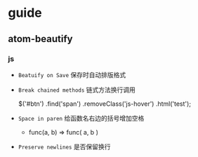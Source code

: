 # guide
## atom-beautify
### js
-   `Beatuify on Save` 保存时自动排版格式
-   `Break chained methods` 链式方法换行调用


    $('#btn')
        .find('span')
        .removeClass('js-hover')
        .html('test');
-   `Space in paren` 给函数名右边的括号增加空格
    -   func(a, b) => func( a, b )

-   `Preserve newlines` 是否保留换行

